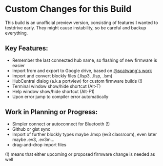 # Custom Changes for this Build

This build is an unofficial preview version, consisting of features I wanted to testdrive early. They might cause instability, so be careful and backup everything.

## Key Features:
- Remember the last connected hub name, so flashing of new firmware is easier
- Import from and export to Google drive, based on [@scatwang's work](https://github.com/scatwang/pybricks-code)
- Import and convert blockly files (.llsp3, .llsp, .lsm)
- HubCentral dialog (a.k.a portview) for custom firmware builds (!)
- Terminal window show/hide shortcut (Alt-T)
- Help window show/hide shortcut (Alt-F1)
- Upon error jump to compiler error automatically

## Work in Planning or Progress:
- Simpler connect or autoconnect for Bluetooth (!)
- Github or gist sync
- Import of further blockly types maybe .lmsp (ev3 classroom), even later maybe .ev3, .ev3m...
- drag-and-drop import files

(!) means that either upcoming or proposed firmware change is needed as well